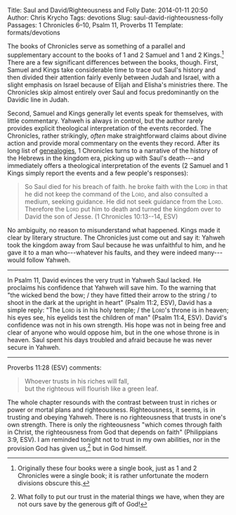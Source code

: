 Title: Saul and David/Righteousness and Folly
Date: 2014-01-11 20:50
Author: Chris Krycho
Tags: devotions
Slug: saul-david-righteousness-folly
Passages: 1 Chronicles 6–10, Psalm 11, Proverbs 11
Template: formats/devotions

The books of Chronicles serve as something of a parallel and supplementary account to the books of 1 and 2 Samuel and 1 and 2 Kings.[^kings] There are a few significant differences between the books, though. First, Samuel and Kings take considerable time to trace out Saul's history and then divided their attention fairly evenly between Judah and Israel, with a slight emphasis on Israel because of Elijah and Elisha's ministries there. The Chronicles skip almost entirely over Saul and focus predominantly on the Davidic line in Judah.

Second, Samuel and Kings generally let events speak for themselves, with little commentary. Yahweh is always in control, but the author rarely provides explicit theological interpretation of the events recorded. The Chronicles, rather strikingly, *often* make straightforward claims about divine action and provide moral commentary on the events they record. After its long list of [genealogies](/theology/grappling-with-genealogies.html), 1 Chronicles turns to a narrative of the history of the Hebrews in the kingdom era, picking up with Saul's death---and immediately offers a theological interpretation of the events (2 Samuel and 1 Kings simply report the events and a few people's responses):

> So Saul died for his breach of faith. he broke faith with the <span style="font-variant: small-caps">Lord</span> in that he did not keep the command of the <span style="font-variant: small-caps">Lord</span>, and also consulted a medium, seeking guidance. He did not seek guidance from the <span style="font-variant: small-caps">Lord</span>. Therefore the <span style="font-variant: small-caps">Lord</span> put him to death and turned the kingdom over to David the son of Jesse. (1 Chronicles 10:13--14, ESV)

No ambiguity, no reason to misunderstand what happened. Kings made it clear by literary structure. The Chronicles just come out and say it: Yahweh took the kingdom away from Saul because he was unfaithful to him, and he gave it to a man who---whatever his faults, and they were indeed many---would follow Yahweh.

---

In Psalm 11, David evinces the very trust in Yahweh Saul lacked. He proclaims his confidence that Yahweh will save him. To the warning that "the wicked bend the bow; / they have fitted their arrow to the string / to shoot in the dark at the upright in heart" (Psalm 11:2, ESV), David has a simple reply: "The <span style="font-variant: small-caps">Lord</span> is in his holy temple; / the <span style="font-variant: small-caps">Lord</span>'s throne is in heaven; his eyes see, his eyelids test the children of man" (Psalm 11:4, ESV). David's confidence was not in his own strength. His hope was not in being free and clear of anyone who would oppose him, but in the one whose throne is in heaven. Saul spent his days troubled and afraid because he was never secure in Yahweh.

---

Proverbs 11:28 (ESV) comments:

> Whoever trusts in his riches will fall,  
> but the righteous will flourish like a green leaf.

The whole chapter resounds with the contrast between trust in riches or power or mortal plans and righteousness. Righteousness, it seems, is in trusting and obeying Yahweh. There is no righteousness that trusts in one's own strength. There is only the righteousness "which comes through faith in Christ, the righteousness from God that depends on faith" (Philippians 3:9, ESV). I am reminded tonight not to trust in my own abilities, nor in the provision God has given us,[^provision] but in God himself.

[^kings]: Originally these four books were a single book, just as 1 and 2 Chronicles were a single book; it is rather unfortunate the modern divisions obscure this.

[^provision]: What folly to put our trust in the material things we have, when they are not ours save by the generous gift of God!